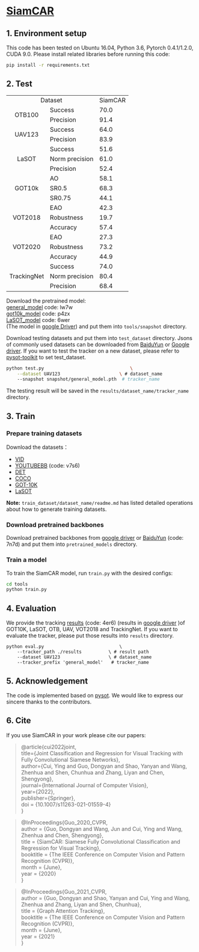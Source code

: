 # [SiamCAR](https://openaccess.thecvf.com/content_CVPR_2020/html/Guo_SiamCAR_Siamese_Fully_Convolutional_Classification_and_Regression_for_Visual_Tracking_CVPR_2020_paper.html)

## 1. Environment setup
This code has been tested on Ubuntu 16.04, Python 3.6, Pytorch 0.4.1/1.2.0, CUDA 9.0.
Please install related libraries before running this code: 
```bash
pip install -r requirements.txt
```

## 2. Test
<table>
    <tr>
        <td colspan="2" align=center> Dataset</td>
        <td align=center>SiamCAR</td>
    </tr>
    <tr>
        <td rowspan="2" align=center>OTB100</td>
        <td>Success</td>
        <td>70.0</td>
    </tr>
    <tr>
        <td>Precision</td>
        <td>91.4</td>
    </tr>
    <tr>
        <td rowspan="2" align=center>UAV123</td>
        <td>Success</td>
        <td>64.0</td>
    </tr>
    <tr>
        <td>Precision</td>
        <td>83.9</td>
    </tr>
    <tr>
        <td rowspan="3" align=center>LaSOT</td>
        <td>Success</td>
        <td>51.6</td>
    </tr>
    <tr>
        <td>Norm precision</td>
        <td>61.0</td>
    </tr>
    <tr>
        <td>Precision</td>
        <td>52.4</td>
    </tr>
    <tr>
        <td rowspan="3" align=center>GOT10k</td>
        <td>AO</td>
        <td>58.1</td>
    </tr>
    <tr>
        <td>SR0.5</td>
        <td>68.3</td>
    </tr>
    <tr>
        <td>SR0.75</td>
        <td>44.1</td>
    </tr>
        <tr>
        <td rowspan="3" align=center>VOT2018</td>
        <td>EAO</td>
        <td>42.3</td>
    </tr>
    <tr>
        <td>Robustness</td>
        <td>19.7</td>
    </tr>
    <tr>
        <td>Accuracy</td>
        <td>57.4</td>
    </tr>
    <tr>
        <td rowspan="3" align=center>VOT2020</td>
        <td>EAO</td>
        <td>27.3</td>
    </tr>
    <tr>
        <td>Robustness</td>
        <td>73.2</td>
    </tr>
    <tr>
        <td>Accuracy</td>
        <td>44.9</td>
    </tr>
    <tr>
        <td rowspan="3" align=center>TrackingNet</td>
        <td>Success</td>
        <td>74.0</td>
    </tr>
    <tr>
        <td>Norm precision</td>
        <td>80.4</td>
    </tr>
    <tr>
        <td>Precision</td>
        <td>68.4</td>
    </tr>
</table>

Download the pretrained model:  
[general_model](https://pan.baidu.com/s/1ZW61I7tCe2KTaTwWzaxy0w) code: lw7w  
[got10k_model](https://pan.baidu.com/s/1KSVgaz5KYP2Ar2DptnfyGQ) code: p4zx  
[LaSOT_model](https://pan.baidu.com/s/1g15wGSq-LoZUBxYQwXCP6w) code: 6wer  
(The model in [google Driver](https://drive.google.com/drive/folders/1ud0iF4Vm96TfxOddUHV1LoY-soF2zk8b?usp=sharing))
 and put them into `tools/snapshot` directory.

Download testing datasets and put them into `test_dataset` directory. Jsons of commonly used datasets can be downloaded from [BaiduYun](https://pan.baidu.com/s/1js0Qhykqqur7_lNRtle1tA#list/path=%2F) or [Google driver](https://drive.google.com/drive/folders/1TC8obz4TvlbvTRWbS4Cn4VwwJ8tXs2sv?usp=sharing). If you want to test the tracker on a new dataset, please refer to [pysot-toolkit](https://github.com/StrangerZhang/pysot-toolkit) to set test_dataset.

```bash 
python test.py                                \
	--dataset UAV123                      \ # dataset_name
	--snapshot snapshot/general_model.pth  # tracker_name
```
The testing result will be saved in the `results/dataset_name/tracker_name` directory.

## 3. Train

### Prepare training datasets

Download the datasets：
* [VID](http://image-net.org/challenges/LSVRC/2017/)
* [YOUTUBEBB](https://pan.baidu.com/s/1gQKmi7o7HCw954JriLXYvg) (code: v7s6)
* [DET](http://image-net.org/challenges/LSVRC/2017/)
* [COCO](http://cocodataset.org)
* [GOT-10K](http://got-10k.aitestunion.com/downloads)
* [LaSOT](https://cis.temple.edu/lasot/)

**Note:** `train_dataset/dataset_name/readme.md` has listed detailed operations about how to generate training datasets.

### Download pretrained backbones
Download pretrained backbones from [google driver](https://drive.google.com/drive/folders/1DuXVWVYIeynAcvt9uxtkuleV6bs6e3T9) or [BaiduYun](https://pan.baidu.com/s/1IfZoxZNynPdY2UJ_--ZG2w) (code: 7n7d) and put them into `pretrained_models` directory.

### Train a model
To train the SiamCAR model, run `train.py` with the desired configs:

```bash
cd tools
python train.py
```

## 4. Evaluation
We provide the tracking [results](https://pan.baidu.com/s/1r2NBU3wLAwiGU7mdV_Zx7w) (code: 4er6) (results in [google driver](https://drive.google.com/drive/folders/1qAIge3ekpEIFbMHdJvTIxMlgdnilw5ab?usp=sharing) )of GOT10K, LaSOT, OTB, UAV, VOT2018 and TrackingNet. If you want to evaluate the tracker, please put those results into  `results` directory.

```
python eval.py 	                          \
	--tracker_path ./results          \ # result path
	--dataset UAV123                  \ # dataset_name
	--tracker_prefix 'general_model'   # tracker_name
```

## 5. Acknowledgement
The code is implemented based on [pysot](https://github.com/STVIR/pysot). We would like to express our sincere thanks to the contributors.


## 6. Cite
If you use SiamCAR in your work please cite our papers:
> @article{cui2022joint,  
	title={Joint Classification and Regression for Visual Tracking with Fully Convolutional Siamese Networks},  
	author={Cui, Ying and Guo, Dongyan and Shao, Yanyan and Wang, Zhenhua and Shen, Chunhua and Zhang, Liyan and Chen, Shengyong},  
	journal={International Journal of Computer Vision},  
	year={2022},  
	publisher={Springer},  
	doi = {10.1007/s11263-021-01559-4}  
}

> @InProceedings{Guo_2020_CVPR,  
   author = {Guo, Dongyan and Wang, Jun and Cui, Ying and Wang, Zhenhua and Chen, Shengyong},  
   title = {SiamCAR: Siamese Fully Convolutional Classification and Regression for Visual Tracking},  
   booktitle = {The IEEE Conference on Computer Vision and Pattern Recognition (CVPR)},  
   month = {June},  
   year = {2020}  
}

> @InProceedings{Guo_2021_CVPR,  
  author = {Guo, Dongyan and Shao, Yanyan and Cui, Ying and Wang, Zhenhua and Zhang, Liyan and Shen, Chunhua},  
  title = {Graph Attention Tracking},  
  booktitle = {The IEEE Conference on Computer Vision and Pattern Recognition (CVPR)},  
  month = {June},  
  year = {2021}  
}
